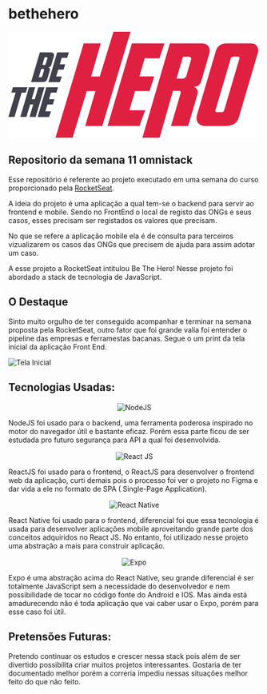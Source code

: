 # bethehero

 ![Be The Hero](/frontend/src/assets/logo.svg)


## Repositorio da semana 11 omnistack

Esse repositório é referente ao projeto executado em uma semana do curso proporcionado pela [RocketSeat](https://rocketseat.com.br/).

A ideia do projeto é uma aplicação a qual tem-se o backend para servir ao frontend e mobile. Sendo no FrontEnd o local de registo das ONGs e seus casos, esses precisam ser registados os valores que precisam. 

No que se refere a aplicação mobile ela é de consulta para terceiros vizualizarem os casos das ONGs que precisem de ajuda para assim adotar um caso.

A esse projeto a RocketSeat intitulou Be The Hero! Nesse projeto foi abordado a stack de tecnologia de JavaScript.

## O Destaque

Sinto muito orgulho de ter conseguido acompanhar e terminar na semana proposta pela RocketSeat, outro fator que foi grande valia foi entender o pipeline das empresas e ferramestas bacanas. Segue o um print da tela inicial da aplicação Front End. 

![Tela Inicial](/Screen.png)

## Tecnologias Usadas:

<p align="center">
  <img src="https://pplware.sapo.pt/wp-content/uploads/2016/05/nodejs_04.jpg" width="150" title="NodeJS" align="center">
  <p>NodeJS foi usado para o backend, uma ferramenta poderosa inspirado no motor do navegador útil e bastante eficaz. Porém essa parte ficou de ser estudada pro futuro segurança para API a qual foi desenvolvida.</p>
 </p>

 <p align="center">
  <img src="https://i1.wp.com/leblogducodeur.fr/wp-content/uploads/2019/12/composants-reactjs.png?fit=339%2C149&ssl=1" width="150" alt="React JS" align="center">
  <p>ReactJS foi usado para o frontend, o ReactJS para desenvolver o frontend web da aplicação, curti demais pois o processo foi ver o projeto no Figma e dar vida a ele no formato de SPA ( Single-Page Application).</p>
</p>


 <p align="center">
  <img src="https://www.intelligenthq.com/wp-content/uploads/2020/03/React-Native.png" width="150" alt="React Native" align="center">
  <p>React Native foi usado para o frontend, diferencial foi que essa tecnologia é usada para desenvolver aplicações mobile aproveitando grande parte dos conceitos adquiridos no React JS. No entanto, foi utilizado nesse projeto uma abstração a mais para construir aplicação.</p>
</p>


 <p align="center">
  <img src="https://raw.githubusercontent.com/expo/expo/master/style/header.png" width="250" alt="Expo" align="center">
  <p>Expo é uma abstração acima do React Native, seu grande diferencial é ser totalmente JavaScript sem a necessidade do desenvolvedor e nem possibilidade de tocar no código fonte do Android e IOS. Mas ainda está amadurecendo não é toda aplicação que vai caber usar o Expo, porém para esse caso foi útil.</p>
</p>


## Pretensões Futuras:

Pretendo continuar os estudos e crescer nessa stack pois além de ser divertido possibilita criar muitos projetos interessantes. Gostaria de ter documentado melhor porém a correria impediu nessas situações melhor feito do que não feito.
